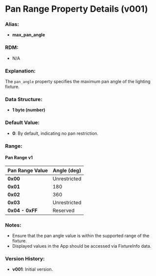 # Pan Range Property Details (v001)

### **Alias:**
- **max_pan_angle**

### **RDM:**
- N/A

### **Explanation:**
The `pan_angle` property specifies the maximum pan angle of the lighting fixture.

### **Data Structure:**
- **1 byte (number)**

### **Default Value:**
- **0**: By default, indicating no pan restriction.

### **Range:**

#### **Pan Range v1**

| Pan Range Value | Angle (deg)    | 
|-----------------|----------------|
| **0x00**        | Unrestricted   | 
| **0x01**        | 180            | 
| **0x02**        | 360            | 
| **0x03**        | Unrestricted   | 
| **0x04 - 0xFF** | Reserved       |




### **Notes:**
- Ensure that the pan angle value is within the supported range of the fixture.
- Displayed values in the App should be accessed via FixtureInfo data.



### **Version History:**
- **v001**: Initial version.
